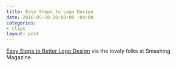 ```yaml
---
title: Easy Steps to Logo Design
date: 2016-05-10 20:00:00 -04:00
categories:
- clips
layout: post
---
```


[Easy Steps to Better Logo Design](https://www.smashingmagazine.com/2016/05/easy-steps-to-better-logo-design/) via the lovely folks at Smashing Magazine.
